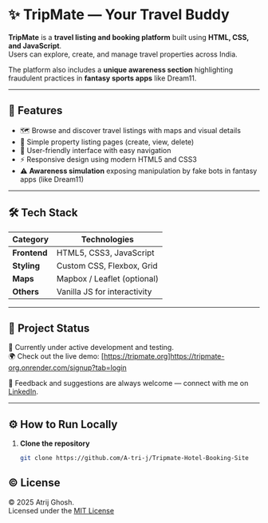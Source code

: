 # ✨ TripMate — Your Travel Buddy

**TripMate** is a **travel listing and booking platform** built using **HTML, CSS, and JavaScript**.  
Users can explore, create, and manage travel properties across India.  

The platform also includes a **unique awareness section** highlighting fraudulent practices in **fantasy sports apps** like Dream11.

---

## 🚀 Features

- 🗺️ Browse and discover travel listings with maps and visual details  
- 📝 Simple property listing pages (create, view, delete)  
- 💬 User-friendly interface with easy navigation  
- ⚡ Responsive design using modern HTML5 and CSS3  
- ⚠️ **Awareness simulation** exposing manipulation by fake bots in fantasy apps (like Dream11)  

---

## 🛠️ Tech Stack

| Category          | Technologies                 |
|------------------|-------------------------------|
| **Frontend**     | HTML5, CSS3, JavaScript       |
| **Styling**      | Custom CSS, Flexbox, Grid     |
| **Maps**         | Mapbox / Leaflet (optional)   |
| **Others**       | Vanilla JS for interactivity  |

---

## 📌 Project Status

🔧 Currently under active development and testing.  
🌍 Check out the live demo: [https://tripmate.org]https://tripmate-org.onrender.com/signup?tab=login

🙌 Feedback and suggestions are always welcome — connect with me on [LinkedIn](https://www.linkedin.com/in/atrij-ghosh-86690234a).

---

## ⚙️ How to Run Locally

1. **Clone the repository**  
   ```bash
   git clone https://github.com/A-tri-j/Tripmate-Hotel-Booking-Site

## © License

© 2025 Atrij Ghosh.  
Licensed under the [MIT License](https://opensource.org/licenses/MIT)
